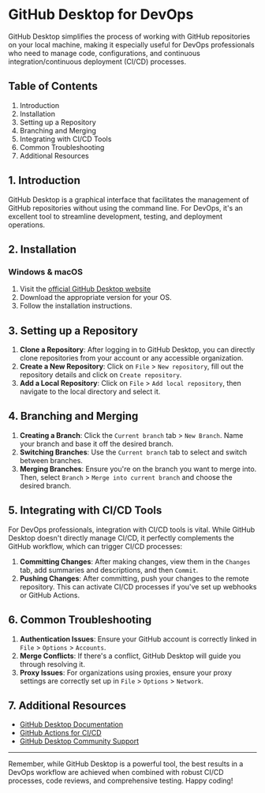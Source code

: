 # GitHub Desktop for DevOps

GitHub Desktop simplifies the process of working with GitHub repositories on your local machine, making it especially useful for DevOps professionals who need to manage code, configurations, and continuous integration/continuous deployment (CI/CD) processes.

## Table of Contents
1. Introduction
2. Installation
3. Setting up a Repository
4. Branching and Merging
5. Integrating with CI/CD Tools
6. Common Troubleshooting
7. Additional Resources

## 1. Introduction
GitHub Desktop is a graphical interface that facilitates the management of GitHub repositories without using the command line. For DevOps, it's an excellent tool to streamline development, testing, and deployment operations.

## 2. Installation

### Windows & macOS
1. Visit the [official GitHub Desktop website](https://desktop.github.com/)
2. Download the appropriate version for your OS.
3. Follow the installation instructions.

## 3. Setting up a Repository

1. **Clone a Repository**: After logging in to GitHub Desktop, you can directly clone repositories from your account or any accessible organization.
2. **Create a New Repository**: Click on `File` > `New repository`, fill out the repository details and click on `Create repository`.
3. **Add a Local Repository**: Click on `File` > `Add local repository`, then navigate to the local directory and select it.

## 4. Branching and Merging

1. **Creating a Branch**: Click the `Current branch` tab > `New Branch`. Name your branch and base it off the desired branch.
2. **Switching Branches**: Use the `Current branch` tab to select and switch between branches.
3. **Merging Branches**: Ensure you're on the branch you want to merge into. Then, select `Branch` > `Merge into current branch` and choose the desired branch.

## 5. Integrating with CI/CD Tools

For DevOps professionals, integration with CI/CD tools is vital. While GitHub Desktop doesn't directly manage CI/CD, it perfectly complements the GitHub workflow, which can trigger CI/CD processes:

1. **Committing Changes**: After making changes, view them in the `Changes` tab, add summaries and descriptions, and then `Commit`.
2. **Pushing Changes**: After committing, push your changes to the remote repository. This can activate CI/CD processes if you've set up webhooks or GitHub Actions.

## 6. Common Troubleshooting

1. **Authentication Issues**: Ensure your GitHub account is correctly linked in `File` > `Options` > `Accounts`.
2. **Merge Conflicts**: If there's a conflict, GitHub Desktop will guide you through resolving it.
3. **Proxy Issues**: For organizations using proxies, ensure your proxy settings are correctly set up in `File` > `Options` > `Network`.

## 7. Additional Resources

- [GitHub Desktop Documentation](https://help.github.com/en/desktop)
- [GitHub Actions for CI/CD](https://github.com/features/actions)
- [GitHub Desktop Community Support](https://github.community/t5/GitHub-Desktop/bd-p/desktop)

---

Remember, while GitHub Desktop is a powerful tool, the best results in a DevOps workflow are achieved when combined with robust CI/CD processes, code reviews, and comprehensive testing. Happy coding! 
